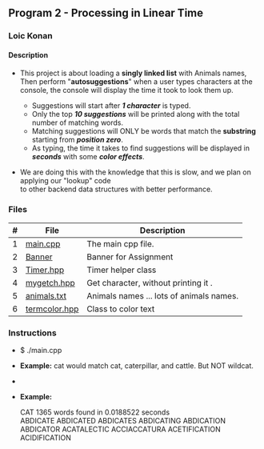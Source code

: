 ## Program 2 - Processing in Linear Time

### Loic Konan

#### Description

- This project is about loading a **singly linked list** with Animals names, Then perform "**autosuggestions**" when a user types characters at the console, the console will display the time it took to look them up.
  - Suggestions will start after ***1 character*** is typed.
  - Only the top ***10 suggestions*** will be printed along with the total number of matching words.
  - Matching suggestions will ONLY be words that match the **substring** starting from ***position zero***.
  - As typing, the time it takes to find suggestions will be displayed in ***seconds*** with some ***color effects***.

- We are doing this with the knowledge that this is slow, and we plan on applying our "lookup" code <br>
to other backend data structures with better performance.

### Files

|  #  | File                           | Description                              |
| :-: | ------------------------------ | ---------------------------------------- |
|  1  | [main.cpp](main.cpp)           | The main cpp file.                       |
|  2  | [Banner](Banner)               | Banner for Assignment                    |
|  3  | [Timer.hpp](Timer.hpp)         | Timer helper class                       |
|  4  | [mygetch.hpp](mygetch.hpp)     | Get character, without printing it .     |
|  5  | [animals.txt](animals.txt)     | Animals names ... lots of animals names. |
|  6  | [termcolor.hpp](termcolor.hpp) | Class to color text                
### Instructions

- $ ./main.cpp

- **Example:** cat would match cat, caterpillar, and cattle. But NOT wildcat.
-  
- **Example:**
  >
  CAT 1365 words found in 0.0188522 seconds<br>
  ABDICATE ABDICATED ABDICATES ABDICATING ABDICATION ABDICATOR ACATALECTIC ACCIACCATURA ACETIFICATION ACIDIFICATION 
